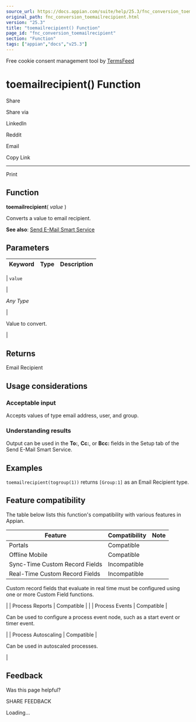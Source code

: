```yaml
---
source_url: https://docs.appian.com/suite/help/25.3/fnc_conversion_toemailrecipient.html
original_path: fnc_conversion_toemailrecipient.html
version: "25.3"
title: "toemailrecipient() Function"
page_id: "fnc_conversion_toemailrecipient"
section: "Function"
tags: ["appian","docs","v25.3"]
---
```



Free cookie consent management tool by [TermsFeed](https://www.termsfeed.com/)

# toemailrecipient() Function

Share

Share via

LinkedIn

Reddit

Email

Copy Link

* * *

Print

## Function

**toemailrecipient**( _value_ )

Converts a value to email recipient.

**See also**: [Send E-Mail Smart Service](Send_Email_Smart_Service.html)

## Parameters

| Keyword | Type | Description |
| --- | --- | --- |
|
`value`

 |

_Any Type_

 |

Value to convert.

 |

## Returns

Email Recipient

## Usage considerations

### Acceptable input

Accepts values of type email address, user, and group.

### Understanding results

Output can be used in the **To:**, **Cc:**, or **Bcc:** fields in the Setup tab of the Send E-Mail Smart Service.

## Examples

`toemailrecipient(togroup(1))` returns `[Group:1]` as an Email Recipient type.

## Feature compatibility

The table below lists this function's compatibility with various features in Appian.

| Feature | Compatibility | Note |
| --- | --- | --- |
| Portals | Compatible |  |
| Offline Mobile | Compatible |  |
| Sync-Time Custom Record Fields | Incompatible |  |
| Real-Time Custom Record Fields | Incompatible |
Custom record fields that evaluate in real time must be configured using one or more Custom Field functions.

 |
| Process Reports | Compatible |  |
| Process Events | Compatible |

Can be used to configure a process event node, such as a start event or timer event.

 |
| Process Autoscaling | Compatible |

Can be used in autoscaled processes.

 |

## Feedback

Was this page helpful?

SHARE FEEDBACK

Loading...